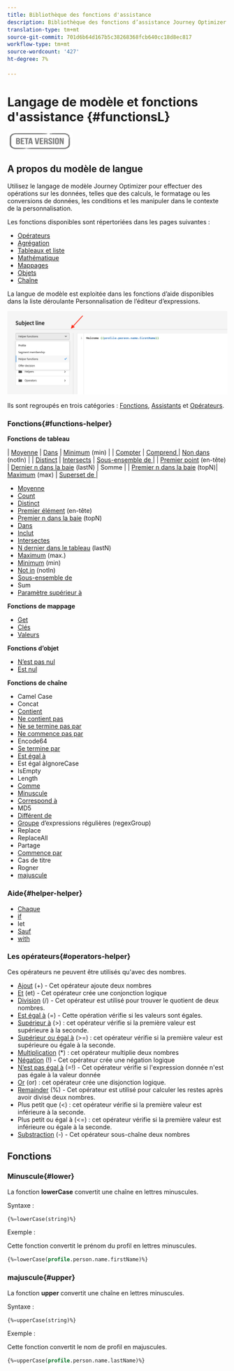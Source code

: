 ```yaml
---
title: Bibliothèque des fonctions d'assistance
description: Bibliothèque des fonctions d’assistance Journey Optimizer
translation-type: tm+mt
source-git-commit: 701d6b64d167b5c38268368fcb640cc18d8ec817
workflow-type: tm+mt
source-wordcount: '427'
ht-degree: 7%

---
```



# Langage de modèle et fonctions d&#39;assistance {#functionsL}

![](../../assets/do-not-localize/badge.png)


## A propos du modèle de langue

Utilisez le langage de modèle Journey Optimizer pour effectuer des opérations sur les données, telles que des calculs, le formatage ou les conversions de données, les conditions et les manipuler dans le contexte de la personnalisation.

Les fonctions disponibles sont répertoriées dans les pages suivantes :

* [Opérateurs](operators.md)
* [Agrégation](aggregation.md)
* [Tableaux et liste](arrays-list.md)
* [Mathématique](maths.md)
* [Mappages](maps.md)
* [Objets](objects.md)
* [Chaîne](string.md)

La langue de modèle est exploitée dans les fonctions d’aide disponibles dans la liste déroulante Personnalisation de l’éditeur d’expressions.

![](../assets/access-helper-functions.png)

Ils sont regroupés en trois catégories : [Fonctions](#functions-helper), [Assistants](#helper-helper) et [Opérateurs](#operators-helper).

### Fonctions{#functions-helper}

**Fonctions de tableau**

| [Moyenne](aggregation.md#average) | [Dans](arrays-list.md#in) | [Minimum](aggregation.md#minimum) (min) |
| [Compter](aggregation.md#count) | [Comprend ](arrays-list.md#includes)  | [Non dans](arrays-list.md#notin) (notIn) |
| [Distinct](arrays-list.md#distinct) | [Intersects](arrays-list.md#intersects) | [Sous-ensemble de ](arrays-list.md#subset) |
| [Premier point](arrays-list.md#head) (en-tête) | [Dernier n dans la baie](arrays-list.md#last-n) (lastN) | Somme |
| [Premier n dans la baie](arrays-list.md#first-n) (topN)| [Maximum](aggregation.md#maximum) (max) | [Superset de ](arrays-list.md#superset) |

* [Moyenne](aggregation.md#average)
* [Count](aggregation.md#count)
* [Distinct](arrays-list.md#distinct)
* [Premier élément](arrays-list.md#head)  (en-tête)
* [Premier n dans la baie](arrays-list.md#first-n)  (topN)
* [Dans](arrays-list.md#in)
* [Inclut](arrays-list.md#includes)
* [Intersectes](arrays-list.md#intersects)
* [N dernier dans le tableau](arrays-list.md#last-n)  (lastN)
* [Maximum](aggregation.md#maximum) (max.)
* [Minimum](aggregation.md#minimum) (min)
* [Not in](arrays-list.md#notin) (notIn)
* [Sous-ensemble de](arrays-list.md#subset)
* Sum
* [Paramètre supérieur à](arrays-list.md#superset)

**Fonctions de mappage**

* [Get](maps.md#get)
* [Clés](maps.md#keys)
* [Valeurs](maps.md#values)

**Fonctions d’objet**

* [N’est pas nul](objects.md#isNotNull)
* [Est nul](objects.md#isNull)

**Fonctions de chaîne**

* Camel Case
* Concat
* [Contient](string.md#contains)
* [Ne contient pas](string.md#doesNotContain)
* [Ne se termine pas par](string.md#doesNotEndWith)
* [Ne commence pas par](string.md#doesNotStartWith)
* Encode64
* [Se termine par](string.md#endsWith)
* [Est égal à](string.md#equals)
* Est égal àIgnoreCase
* IsEmpty
* Length
* [Comme](string.md#like)
* [Minuscule](#lower)
* [Correspond à](string.md#matches)
* MD5
* [Différent de](string.md#notEqualTo)
* [Groupe](string.md#regexGroup)  d’expressions régulières (regexGroup)
* Replace
* ReplaceAll
* Partage
* [Commence par](string.md#startsWith)
* Cas de titre
* Rogner
* [majuscule](#upper)

### Aide{#helper-helper}

* [Chaque](../personalization-syntax.md#each)
* [if](../personalization-syntax.md#if)
* let
* [Sauf](../personalization-syntax.md#unless)
* [with](../personalization-syntax.md#with)

### Les opérateurs{#operators-helper}

Ces opérateurs ne peuvent être utilisés qu&#39;avec des nombres.

* [Ajout](maths.md#add) (+) - Cet opérateur ajoute deux nombres
* [Et](operators.md#and) (et) - Cet opérateur crée une conjonction logique
* [Division](maths.md#divide) (/) - Cet opérateur est utilisé pour trouver le quotient de deux nombres.
* [Est égal à](operators.md#and) (=) - Cette opération vérifie si les valeurs sont égales.
* [Supérieur à](operators.md#greaterthan) (>) : cet opérateur vérifie si la première valeur est supérieure à la seconde.
* [Supérieur ou égal à](operators.md#greaterthanorequal) (>=) : cet opérateur vérifie si la première valeur est supérieure ou égale à la seconde.
* [Multiplication](maths.md#multiply)  (*) : cet opérateur multiplie deux nombres
* [Négation](operators.md#not) (!) - Cet opérateur crée une négation logique
* [N’est pas égal à](operators.md#notequal)  (=!) - Cet opérateur vérifie si l&#39;expression donnée n&#39;est pas égale à la valeur donnée
* [Or](operators.md#or) (or) : cet opérateur crée une disjonction logique.
* [Remainder](maths.md#remainder) (%) - Cet opérateur est utilisé pour calculer les restes après avoir divisé deux nombres.
* Plus petit que (&lt;) : cet opérateur vérifie si la première valeur est inférieure à la seconde.
* Plus petit ou égal à (&lt;=) : cet opérateur vérifie si la première valeur est inférieure ou égale à la seconde.
* [Substraction](maths.md#substract) (-) - Cet opérateur sous-chaîne deux nombres

## Fonctions

### Minuscule{#lower}

La fonction **lowerCase** convertit une chaîne en lettres minuscules.

Syntaxe :

```sql
{%=lowerCase(string)%}
```

Exemple :

Cette fonction convertit le prénom du profil en lettres minuscules.

```sql
{%=lowerCase(profile.person.name.firstName)%}
```

### majuscule{#upper}

La fonction **upper** convertit une chaîne en lettres minuscules.

Syntaxe :

```sql
{%=upperCase(string)%}
```

Exemple :

Cette fonction convertit le nom de profil en majuscules.

```sql
{%=upperCase(profile.person.name.lastName)%}
```
